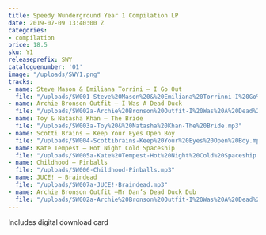 ```yaml
---
title: Speedy Wunderground Year 1 Compilation LP
date: 2019-07-09 13:40:00 Z
categories:
- compilation
price: 18.5
sku: Y1
releaseprefix: SWY
cataloguenumber: '01'
image: "/uploads/SWY1.png"
tracks:
- name: Steve Mason & Emiliana Torrini – I Go Out
  file: "/uploads/SW001-Steve%20Mason%20&%20Emiliana%20Torrinni-I%20Go%20Out.mp3"
- name: Archie Bronson Outfit – I Was A Dead Duck
  file: "/uploads/SW002a-Archie%20Bronson%20Outfit-I%20Was%20A%20Dead%20Duck.mp3"
- name: Toy & Natasha Khan – The Bride
  file: "/uploads/SW003a-Toy%20&%20Natasha%20Khan-The%20Bride.mp3"
- name: Scotti Brains – Keep Your Eyes Open Boy
  file: "/uploads/SW004-Scottibrains-Keep%20Your%20Eyes%20Open%20Boy.mp3"
- name: Kate Tempest – Hot Night Cold Spaceship
  file: "/uploads/SW005a-Kate%20Tempest-Hot%20Night%20Cold%20Spaceship.mp3"
- name: Childhood – Pinballs
  file: "/uploads/SW006-Childhood-Pinballs.mp3"
- name: JUCE! – Braindead
  file: "/uploads/SW007a-JUCE!-Braindead.mp3"
- name: Archie Bronson Outfit –Mr Dan’s Dead Duck Dub
  file: "/uploads/SW002a-Archie%20Bronson%20Outfit-I%20Was%20A%20Dead%20Duck.mp3"
---
```


Includes digital download card